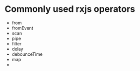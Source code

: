 # Commonly used rxjs operators

- from
- fromEvent
- scan
- pipe
- filter
- delay
- debounceTime
- map
-
